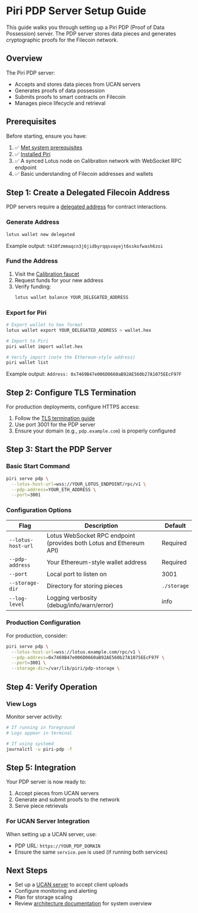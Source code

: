 # Piri PDP Server Setup Guide

This guide walks you through setting up a Piri PDP (Proof of Data Possession) server. The PDP server stores data pieces and generates cryptographic proofs for the Filecoin network.

## Overview

The Piri PDP server:
- Accepts and stores data pieces from UCAN servers
- Generates proofs of data possession
- Submits proofs to smart contracts on Filecoin
- Manages piece lifecycle and retrieval

## Prerequisites

Before starting, ensure you have:

1. ✅ [Met system prerequisites](../common/prerequisites.md)
2. ✅ [Installed Piri](../common/piri-installation.md)
3. ✅ A synced Lotus node on Calibration network with WebSocket RPC endpoint
4. ✅ Basic understanding of Filecoin addresses and wallets

## Step 1: Create a Delegated Filecoin Address

PDP servers require a [delegated address](https://docs.filecoin.io/smart-contracts/filecoin-evm-runtime/address-types#delegated-addresses) for contract interactions.

### Generate Address

```bash
lotus wallet new delegated
```

Example output: `t410fzmmaqcn3j6jidbyrqqsvayejt6sskofwash6zoi`

### Fund the Address

1. Visit the [Calibration faucet](https://faucet.calibnet.chainsafe-fil.io/funds.html)
2. Request funds for your new address
3. Verify funding:
   ```bash
   lotus wallet balance YOUR_DELEGATED_ADDRESS
   ```

### Export for Piri

```bash
# Export wallet to hex format
lotus wallet export YOUR_DELEGATED_ADDRESS > wallet.hex

# Import to Piri
piri wallet import wallet.hex

# Verify import (note the Ethereum-style address)
piri wallet list
```

Example output: `Address: 0x7469B47e006D0660aB92AE560b27A1075EEcF97F`

## Step 2: Configure TLS Termination

For production deployments, configure HTTPS access:

1. Follow the [TLS termination guide](../common/tls-termination.md)
2. Use port 3001 for the PDP server
3. Ensure your domain (e.g., `pdp.example.com`) is properly configured

## Step 3: Start the PDP Server

### Basic Start Command

```bash
piri serve pdp \
  --lotus-host-url=wss://YOUR_LOTUS_ENDPOINT/rpc/v1 \
  --pdp-address=YOUR_ETH_ADDRESS \
  --port=3001
```

### Configuration Options

| Flag | Description | Default |
|------|-------------|---------|
| `--lotus-host-url` | Lotus WebSocket RPC endpoint (provides both Lotus and Ethereum API) | Required |
| `--pdp-address` | Your Ethereum-style wallet address | Required |
| `--port` | Local port to listen on | 3001 |
| `--storage-dir` | Directory for storing pieces | `./storage` |
| `--log-level` | Logging verbosity (debug/info/warn/error) | info |

### Production Configuration

For production, consider:

```bash
piri serve pdp \
  --lotus-host-url=wss://lotus.example.com/rpc/v1 \
  --pdp-address=0x7469B47e006D0660aB92AE560b27A1075EEcF97F \
  --port=3001 \
  --storage-dir=/var/lib/piri/pdp-storage \
```

## Step 4: Verify Operation

### View Logs

Monitor server activity:
```bash
# If running in foreground
# Logs appear in terminal

# If using systemd
journalctl -u piri-pdp -f
```

## Step 5: Integration

Your PDP server is now ready to:
1. Accept pieces from UCAN servers
2. Generate and submit proofs to the network
3. Serve piece retrievals

### For UCAN Server Integration

When setting up a UCAN server, use:
- PDP URL: `https://YOUR_PDP_DOMAIN`
- Ensure the same `service.pem` is used (if running both services)

## Next Steps

- Set up a [UCAN server](./ucan-server.md) to accept client uploads
- Configure monitoring and alerting
- Plan for storage scaling
- Review [architecture documentation](../architecture.md) for system overview
